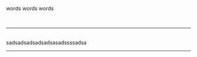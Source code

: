 words words words

 

  --- --- --- --- --- ------------------------------
                       
                       
                       
                       
                       
                       
                       
                      sadsadsadsadsadsasadssssadsa
  --- --- --- --- --- ------------------------------
